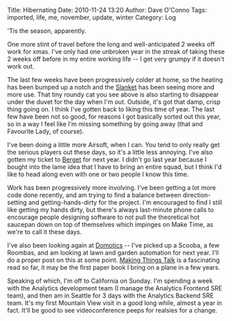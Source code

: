 Title: Hibernating
Date: 2010-11-24 13:20
Author: Dave O'Conno
Tags: imported, life, me, november, update, winter
Category: Log

'Tis the season, apparently.

One more stint of travel before the long and well-anticipated 2 weeks
off work for xmas. I've only had one unbroken year in the streak of
taking these 2 weeks off before in my entire working life -- I get very
grumpy if it doesn't work out.

The last few weeks have been progressively colder at home, so the
heating has been bumped up a notch and the [Slanket] has been seeing
more and more use. That tiny roundy cat you see above is also starting
to disappear under the duvet for the day when I'm out. Outside, it's got
that damp, crisp thing going on. I think I've gotten back to liking this
time of year. The last few have been not so good, for reasons I got
basically sorted out this year, so in a way I feel like I'm missing
something by going away (that and Favourite Lady, of course).

I've been doing a little more Airsoft, when I can. You tend to only
really get the serious players out these days, so it's a little less
annoying. I've also gotten my ticket to [Berget] for next year. I
didn't go last year because I bought into the lame idea that I have to
bring an entire squad, but I think I'd like to head along even with one
or two people I know this time.

Work has been progressively more involving. I've been getting a lot more
code done recently, and am trying to find a balance between
direction-setting and getting-hands-dirty for the project. I'm
encouraged to find I still like getting my hands dirty, but there's
always last-minute phone calls to encourage people designing software to
not pull the theoretical hot saucepan down on top of themselves which
impinges on Make Time, as we're to call it these days.

I've also been looking again at [Domotics] -- I've picked up a Scooba,
a few Roombas, and am looking at lawn and garden automation for next
year. I'll do a proper post on this at some point. [Making Things
Talk] is a fascinating read so far, it may be the first paper book I
bring on a plane in a few years.

Speaking of which, I'm off to California on Sunday. I'm spending a week
with the Analytics development team (I manage the Analytics Frontend SRE
team), and then am in Seattle for 3 days with the Analytics Backend SRE
team. It's my first Mountain View visit in a good long while, almost a
year in fact. It'll be good to see videoconference peeps for realsies
for a change.

  [Slanket]: http://www.theslanket.com/
  [Berget]: http://www.berget-events.com/
  [Domotics]: http://en.wikipedia.org/wiki/Home_automation
  [Making Things Talk]: http://www.amazon.com/Making-Things-Talk-Practical-Connecting/dp/0596510519/ref=sr_1_1?ie=UTF8&qid=1290604399&sr=8-1
